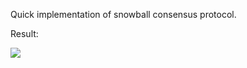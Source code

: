 Quick implementation of snowball consensus protocol.

Result:

![](https://github.com/AlbertoSoutullo/AvalancheBlockchainConsensus/blob/master/images/result_2.gif)